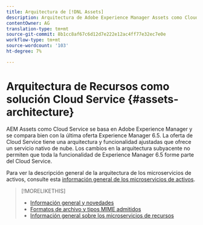 ```yaml
---
title: Arquitectura de [!DNL Assets]
description: Arquitectura de Adobe Experience Manager Assets como Cloud Service
contentOwner: AG
translation-type: tm+mt
source-git-commit: 8b1cc8af67c6d12d7e222e12ac4ff77e32ec7e0e
workflow-type: tm+mt
source-wordcount: '103'
ht-degree: 7%

---
```



# Arquitectura de Recursos como solución Cloud Service {#assets-architecture}

AEM Assets como Cloud Service se basa en Adobe Experience Manager y se compara bien con la última oferta Experience Manager 6.5. La oferta de Cloud Service tiene una arquitectura y funcionalidad ajustadas que ofrece un servicio nativo de nube. Los cambios en la arquitectura subyacente no permiten que toda la funcionalidad de Experience Manager 6.5 forme parte del Cloud Service.

Para ver la descripción general de la arquitectura de los microservicios de activos, consulte esta [información general de los microservicios de activos](asset-microservices-overview.md#asset-microservices-architecture).

>[!MORELIKETHIS]
>
>* [Información general y novedades](/help/assets/overview.md)
>* [Formatos de archivo y tipos MIME admitidos](file-format-support.md)
>* [Información general sobre los microservicios de recursos](asset-microservices-overview.md)

